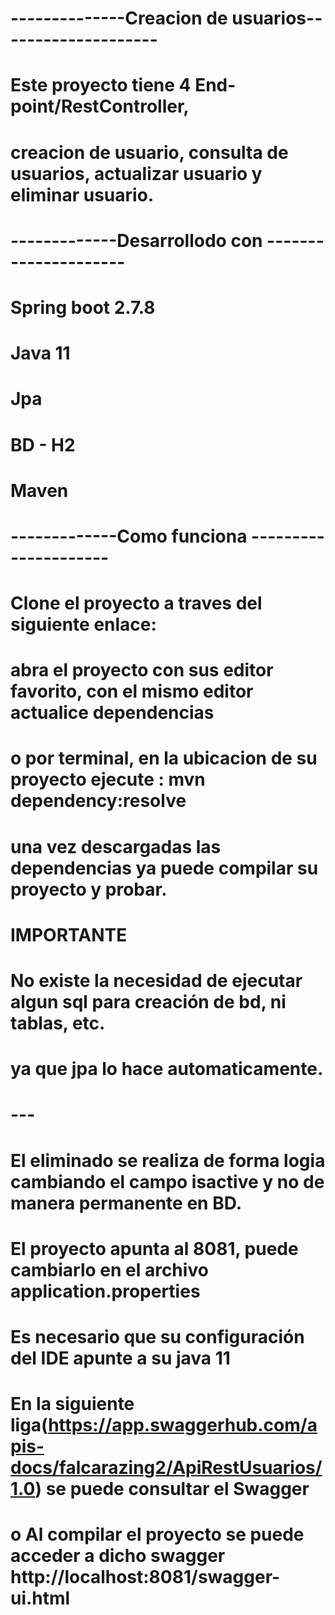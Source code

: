 
# --------------Creacion de usuarios--------------------

# Este proyecto tiene 4 End-point/RestController, 
# creacion de usuario, consulta de usuarios, actualizar usuario y eliminar usuario.
# 
# -------------Desarrollodo con ---------------------
# Spring boot 2.7.8
# Java 11
# Jpa
# BD - H2
# Maven

# -------------Como funciona ---------------------
# Clone el proyecto a traves del siguiente enlace: 
# 
# abra el proyecto con sus editor favorito, con el mismo editor actualice dependencias
# o por terminal, en la ubicacion de su proyecto ejecute : mvn dependency:resolve
# una vez descargadas las dependencias ya puede compilar su proyecto y probar.


# IMPORTANTE
# No existe la necesidad de ejecutar algun sql para creación de bd, ni tablas, etc. 
# ya que jpa lo hace automaticamente.
# ---
# El eliminado se realiza de forma logia cambiando el campo isactive y no de manera permanente en BD.
# El proyecto apunta al 8081, puede cambiarlo en el archivo  application.properties
# Es necesario que su configuración del IDE apunte a su java 11
# En la siguiente liga(https://app.swaggerhub.com/apis-docs/falcarazing2/ApiRestUsuarios/1.0) se puede consultar el Swagger
# o Al compilar el proyecto se puede acceder a dicho swagger http://localhost:8081/swagger-ui.html

